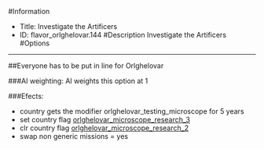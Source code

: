 #Information
 - Title: Investigate the Artificers
 - ID: flavor_orlghelovar.144
#Description
Investigate the Artificers
#Options

___
##Everyone has to be put in line for Orlghelovar

###AI weighting:
AI weights this option at 1


###Efects:<ul><li>country gets the modifier orlghelovar_testing_microscope for 5 years</li><li>set country flag [orlghelovar_microscope_research_3](../flags/orlghelovar_microscope_research_3.md)</li><li>clr country flag [orlghelovar_microscope_research_2](../flags/orlghelovar_microscope_research_2.md)</li><li>swap non generic missions = yes</li></ul>
